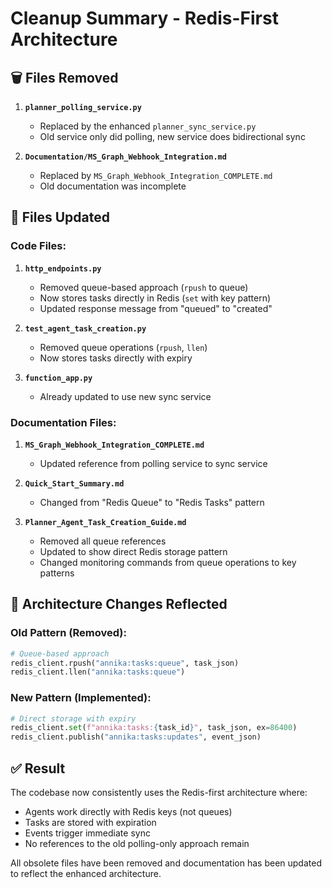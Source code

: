 # Cleanup Summary - Redis-First Architecture

## 🗑️ Files Removed

1. **`planner_polling_service.py`** 
   - Replaced by the enhanced `planner_sync_service.py`
   - Old service only did polling, new service does bidirectional sync

2. **`Documentation/MS_Graph_Webhook_Integration.md`**
   - Replaced by `MS_Graph_Webhook_Integration_COMPLETE.md`
   - Old documentation was incomplete

## 📝 Files Updated

### Code Files:
1. **`http_endpoints.py`**
   - Removed queue-based approach (`rpush` to queue)
   - Now stores tasks directly in Redis (`set` with key pattern)
   - Updated response message from "queued" to "created"

2. **`test_agent_task_creation.py`**
   - Removed queue operations (`rpush`, `llen`)
   - Now stores tasks directly with expiry

3. **`function_app.py`**
   - Already updated to use new sync service

### Documentation Files:
1. **`MS_Graph_Webhook_Integration_COMPLETE.md`**
   - Updated reference from polling service to sync service

2. **`Quick_Start_Summary.md`**
   - Changed from "Redis Queue" to "Redis Tasks" pattern

3. **`Planner_Agent_Task_Creation_Guide.md`**
   - Removed all queue references
   - Updated to show direct Redis storage pattern
   - Changed monitoring commands from queue operations to key patterns

## 🔄 Architecture Changes Reflected

### Old Pattern (Removed):
```python
# Queue-based approach
redis_client.rpush("annika:tasks:queue", task_json)
redis_client.llen("annika:tasks:queue")
```

### New Pattern (Implemented):
```python
# Direct storage with expiry
redis_client.set(f"annika:tasks:{task_id}", task_json, ex=86400)
redis_client.publish("annika:tasks:updates", event_json)
```

## ✅ Result

The codebase now consistently uses the Redis-first architecture where:
- Agents work directly with Redis keys (not queues)
- Tasks are stored with expiration
- Events trigger immediate sync
- No references to the old polling-only approach remain

All obsolete files have been removed and documentation has been updated to reflect the enhanced architecture. 